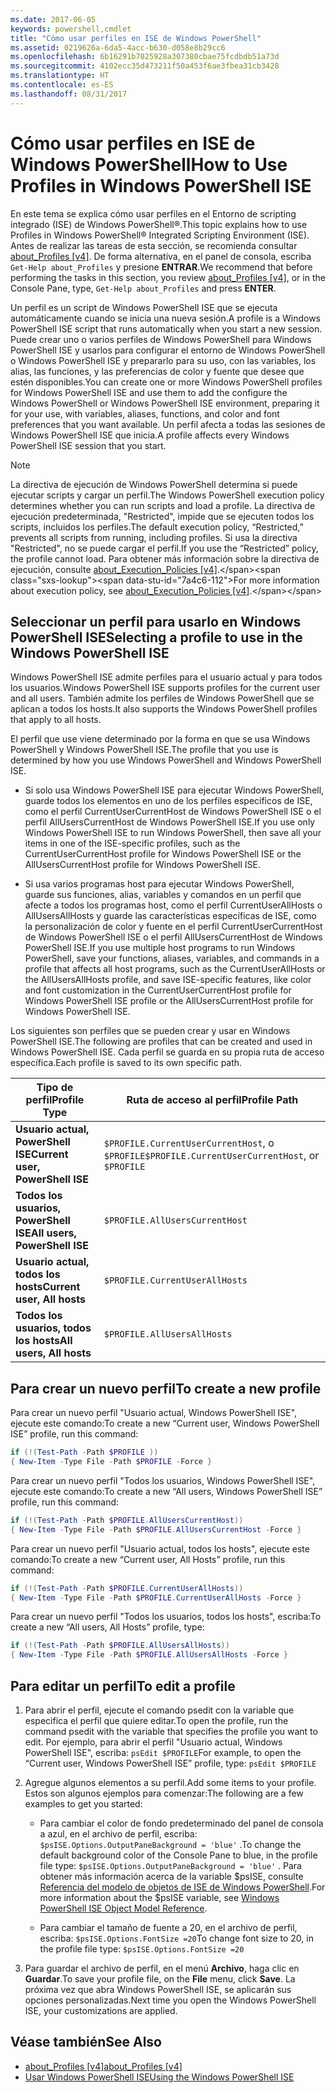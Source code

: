 ```yaml
---
ms.date: 2017-06-05
keywords: powershell,cmdlet
title: "Cómo usar perfiles en ISE de Windows PowerShell"
ms.assetid: 0219626a-6da5-4acc-b630-d058e8b29cc6
ms.openlocfilehash: 6b16291b7025928a307380cbae75fcdbdb51a73d
ms.sourcegitcommit: 4102ecc35d473211f50a453f6ae3fbea31cb3428
ms.translationtype: HT
ms.contentlocale: es-ES
ms.lasthandoff: 08/31/2017
---
```

# <a name="how-to-use-profiles-in-windows-powershell-ise"></a><span data-ttu-id="7a4c6-103">Cómo usar perfiles en ISE de Windows PowerShell</span><span class="sxs-lookup"><span data-stu-id="7a4c6-103">How to Use Profiles in Windows PowerShell ISE</span></span>
<span data-ttu-id="7a4c6-104">En este tema se explica cómo usar perfiles en el Entorno de scripting integrado (ISE) de Windows PowerShell®.</span><span class="sxs-lookup"><span data-stu-id="7a4c6-104">This topic explains how to use Profiles in Windows PowerShell® Integrated Scripting Environment (ISE).</span></span> <span data-ttu-id="7a4c6-105">Antes de realizar las tareas de esta sección, se recomienda consultar [about_Profiles [v4]](https://technet.microsoft.com/library/e1d9e30a-70cc-4f36-949f-fc7cd96b4054(v=wps.630)). De forma alternativa, en el panel de consola, escriba `Get-Help about_Profiles` y presione **ENTRAR**.</span><span class="sxs-lookup"><span data-stu-id="7a4c6-105">We recommend that before performing the tasks in this section, you review [about_Profiles [v4]](https://technet.microsoft.com/library/e1d9e30a-70cc-4f36-949f-fc7cd96b4054(v=wps.630)), or in the Console Pane, type, `Get-Help about_Profiles` and press **ENTER**.</span></span>

<span data-ttu-id="7a4c6-106">Un perfil es un script de Windows PowerShell ISE que se ejecuta automáticamente cuando se inicia una nueva sesión.</span><span class="sxs-lookup"><span data-stu-id="7a4c6-106">A profile is a Windows PowerShell ISE script that runs automatically when you start a new session.</span></span>  <span data-ttu-id="7a4c6-107">Puede crear uno o varios perfiles de Windows PowerShell para Windows PowerShell ISE y usarlos para configurar el entorno de Windows PowerShell o Windows PowerShell ISE y prepararlo para su uso, con las variables, los alias, las funciones, y las preferencias de color y fuente que desee que estén disponibles.</span><span class="sxs-lookup"><span data-stu-id="7a4c6-107">You can create one or more Windows PowerShell profiles for Windows PowerShell ISE and use them to add the configure the Windows PowerShell or Windows PowerShell ISE environment, preparing it for your use, with variables, aliases, functions, and color and font preferences that you want available.</span></span> <span data-ttu-id="7a4c6-108">Un perfil afecta a todas las sesiones de Windows PowerShell ISE que inicia.</span><span class="sxs-lookup"><span data-stu-id="7a4c6-108">A profile affects every Windows PowerShell ISE session that you start.</span></span>

> [!NOTE]
> <span data-ttu-id="7a4c6-109">La directiva de ejecución de Windows PowerShell determina si puede ejecutar scripts y cargar un perfil.</span><span class="sxs-lookup"><span data-stu-id="7a4c6-109">The Windows PowerShell execution policy determines whether you can run scripts and load a profile.</span></span> <span data-ttu-id="7a4c6-110">La directiva de ejecución predeterminada, "Restricted", impide que se ejecuten todos los scripts, incluidos los perfiles.</span><span class="sxs-lookup"><span data-stu-id="7a4c6-110">The default execution policy, “Restricted,” prevents all scripts from running, including profiles.</span></span> <span data-ttu-id="7a4c6-111">Si usa la directiva "Restricted", no se puede cargar el perfil.</span><span class="sxs-lookup"><span data-stu-id="7a4c6-111">If you use the “Restricted” policy, the profile cannot load.</span></span> <span data-ttu-id="7a4c6-112">Para obtener más información sobre la directiva de ejecución, consulte [about_Execution_Policies [v4]](https://technet.microsoft.com/library/347708dc-1515-4d74-978b-8334603472e6(v=wps.630)).</span><span class="sxs-lookup"><span data-stu-id="7a4c6-112">For more information about execution policy, see [about_Execution_Policies [v4]](https://technet.microsoft.com/library/347708dc-1515-4d74-978b-8334603472e6(v=wps.630)).</span></span>

## <a name="selecting-a-profile-to-use-in-the-windows-powershell-ise"></a><span data-ttu-id="7a4c6-113">Seleccionar un perfil para usarlo en Windows PowerShell ISE</span><span class="sxs-lookup"><span data-stu-id="7a4c6-113">Selecting a profile to use in the Windows PowerShell ISE</span></span>
<span data-ttu-id="7a4c6-114">Windows PowerShell ISE admite perfiles para el usuario actual y para todos los usuarios.</span><span class="sxs-lookup"><span data-stu-id="7a4c6-114">Windows PowerShell ISE supports profiles for the current user and all users.</span></span> <span data-ttu-id="7a4c6-115">También admite los perfiles de Windows PowerShell que se aplican a todos los hosts.</span><span class="sxs-lookup"><span data-stu-id="7a4c6-115">It also supports the Windows PowerShell profiles that apply to all hosts.</span></span>

<span data-ttu-id="7a4c6-116">El perfil que use viene determinado por la forma en que se usa Windows PowerShell y Windows PowerShell ISE.</span><span class="sxs-lookup"><span data-stu-id="7a4c6-116">The profile that you use is determined by how you use Windows PowerShell and Windows PowerShell ISE.</span></span>

-   <span data-ttu-id="7a4c6-117">Si solo usa Windows PowerShell ISE para ejecutar Windows PowerShell, guarde todos los elementos en uno de los perfiles específicos de ISE, como el perfil CurrentUserCurrentHost de Windows PowerShell ISE o el perfil AllUsersCurrentHost de Windows PowerShell ISE.</span><span class="sxs-lookup"><span data-stu-id="7a4c6-117">If you use only Windows PowerShell ISE to run Windows PowerShell, then save all your items in one of the ISE-specific profiles, such as the CurrentUserCurrentHost profile for Windows PowerShell ISE or the AllUsersCurrentHost profile for Windows PowerShell ISE.</span></span>

-   <span data-ttu-id="7a4c6-118">Si usa varios programas host para ejecutar Windows PowerShell, guarde sus funciones, alias, variables y comandos en un perfil que afecte a todos los programas host, como el perfil CurrentUserAllHosts o AllUsersAllHosts y guarde las características específicas de ISE, como la personalización de color y fuente en el perfil CurrentUserCurrentHost de Windows PowerShell ISE o el perfil AllUsersCurrentHost de Windows PowerShell ISE.</span><span class="sxs-lookup"><span data-stu-id="7a4c6-118">If you use multiple host programs to run Windows PowerShell, save your functions, aliases, variables, and commands in a profile that affects all host programs, such as the CurrentUserAllHosts or the AllUsersAllHosts profile, and save ISE-specific features, like color and font customization in the CurrentUserCurrentHost profile for Windows PowerShell ISE profile or the AllUsersCurrentHost profile for Windows PowerShell ISE.</span></span>

<span data-ttu-id="7a4c6-119">Los siguientes son perfiles que se pueden crear y usar en Windows PowerShell ISE.</span><span class="sxs-lookup"><span data-stu-id="7a4c6-119">The following are profiles that can be created and used in Windows PowerShell ISE.</span></span> <span data-ttu-id="7a4c6-120">Cada perfil se guarda en su propia ruta de acceso específica.</span><span class="sxs-lookup"><span data-stu-id="7a4c6-120">Each profile is saved to its own specific path.</span></span>

| <span data-ttu-id="7a4c6-121">Tipo de perfil</span><span class="sxs-lookup"><span data-stu-id="7a4c6-121">Profile Type</span></span> | <span data-ttu-id="7a4c6-122">Ruta de acceso al perfil</span><span class="sxs-lookup"><span data-stu-id="7a4c6-122">Profile Path</span></span> |
| --- | --- |
| <span data-ttu-id="7a4c6-123">**Usuario actual, PowerShell ISE**</span><span class="sxs-lookup"><span data-stu-id="7a4c6-123">**Current user, PowerShell ISE**</span></span>| <span data-ttu-id="7a4c6-124">`$PROFILE.CurrentUserCurrentHost`, o `$PROFILE`</span><span class="sxs-lookup"><span data-stu-id="7a4c6-124">`$PROFILE.CurrentUserCurrentHost`, or `$PROFILE`</span></span> |
| <span data-ttu-id="7a4c6-125">**Todos los usuarios, PowerShell ISE**</span><span class="sxs-lookup"><span data-stu-id="7a4c6-125">**All users, PowerShell ISE**</span></span>| `$PROFILE.AllUsersCurrentHost` |
| <span data-ttu-id="7a4c6-126">**Usuario actual, todos los hosts**</span><span class="sxs-lookup"><span data-stu-id="7a4c6-126">**Current user, All hosts**</span></span>| `$PROFILE.CurrentUserAllHosts` |
| <span data-ttu-id="7a4c6-127">**Todos los usuarios, todos los hosts**</span><span class="sxs-lookup"><span data-stu-id="7a4c6-127">**All users, All hosts**</span></span> | `$PROFILE.AllUsersAllHosts` |

## <a name="to-create-a-new-profile"></a><span data-ttu-id="7a4c6-128">Para crear un nuevo perfil</span><span class="sxs-lookup"><span data-stu-id="7a4c6-128">To create a new profile</span></span>
<span data-ttu-id="7a4c6-129">Para crear un nuevo perfil "Usuario actual, Windows PowerShell ISE", ejecute este comando:</span><span class="sxs-lookup"><span data-stu-id="7a4c6-129">To create a new “Current user, Windows PowerShell ISE” profile, run this command:</span></span>

```powershell
if (!(Test-Path -Path $PROFILE )) 
{ New-Item -Type File -Path $PROFILE -Force }
```

<span data-ttu-id="7a4c6-130">Para crear un nuevo perfil "Todos los usuarios, Windows PowerShell ISE", ejecute este comando:</span><span class="sxs-lookup"><span data-stu-id="7a4c6-130">To create a new “All users, Windows PowerShell ISE” profile, run this command:</span></span>

```powershell
if (!(Test-Path -Path $PROFILE.AllUsersCurrentHost)) 
{ New-Item -Type File -Path $PROFILE.AllUsersCurrentHost -Force }
```

<span data-ttu-id="7a4c6-131">Para crear un nuevo perfil "Usuario actual, todos los hosts", ejecute este comando:</span><span class="sxs-lookup"><span data-stu-id="7a4c6-131">To create a new “Current user, All Hosts” profile, run this command:</span></span>

```powershell
if (!(Test-Path -Path $PROFILE.CurrentUserAllHosts)) 
{ New-Item -Type File -Path $PROFILE.CurrentUserAllHosts -Force }
```

<span data-ttu-id="7a4c6-132">Para crear un nuevo perfil "Todos los usuarios, todos los hosts", escriba:</span><span class="sxs-lookup"><span data-stu-id="7a4c6-132">To create a new “All users, All Hosts” profile, type:</span></span>

```powershell
if (!(Test-Path -Path $PROFILE.AllUsersAllHosts)) 
{ New-Item -Type File -Path $PROFILE.AllUsersAllHosts -Force }
```

## <a name="to-edit-a-profile"></a><span data-ttu-id="7a4c6-133">Para editar un perfil</span><span class="sxs-lookup"><span data-stu-id="7a4c6-133">To edit a profile</span></span>

1.  <span data-ttu-id="7a4c6-134">Para abrir el perfil, ejecute el comando psedit con la variable que especifica el perfil que quiere editar.</span><span class="sxs-lookup"><span data-stu-id="7a4c6-134">To open the profile, run the command psedit with the variable that specifies the profile you want to edit.</span></span> <span data-ttu-id="7a4c6-135">Por ejemplo, para abrir el perfil "Usuario actual, Windows PowerShell ISE", escriba: `psEdit $PROFILE`</span><span class="sxs-lookup"><span data-stu-id="7a4c6-135">For example, to open the “Current user, Windows PowerShell ISE” profile, type: `psEdit $PROFILE`</span></span>

2.  <span data-ttu-id="7a4c6-136">Agregue algunos elementos a su perfil.</span><span class="sxs-lookup"><span data-stu-id="7a4c6-136">Add some items to your profile.</span></span> <span data-ttu-id="7a4c6-137">Estos son algunos ejemplos para comenzar:</span><span class="sxs-lookup"><span data-stu-id="7a4c6-137">The following are a few examples to get you started:</span></span>

    -   <span data-ttu-id="7a4c6-138">Para cambiar el color de fondo predeterminado del panel de consola a azul, en el archivo de perfil, escriba: `$psISE.Options.OutputPaneBackground = 'blue'` .</span><span class="sxs-lookup"><span data-stu-id="7a4c6-138">To change the default background color of the Console Pane to blue, in the profile file type: `$psISE.Options.OutputPaneBackground = 'blue'` .</span></span> <span data-ttu-id="7a4c6-139">Para obtener más información acerca de la variable $psISE, consulte [Referencia del modelo de objetos de ISE de Windows PowerShell]().</span><span class="sxs-lookup"><span data-stu-id="7a4c6-139">For more information about the $psISE variable, see [Windows PowerShell ISE Object Model Reference]().</span></span>

    -   <span data-ttu-id="7a4c6-140">Para cambiar el tamaño de fuente a 20, en el archivo de perfil, escriba: `$psISE.Options.FontSize =20`</span><span class="sxs-lookup"><span data-stu-id="7a4c6-140">To change font size to 20, in the profile file type: `$psISE.Options.FontSize =20`</span></span>

3.  <span data-ttu-id="7a4c6-141">Para guardar el archivo de perfil, en el menú **Archivo**, haga clic en **Guardar**.</span><span class="sxs-lookup"><span data-stu-id="7a4c6-141">To save your profile file, on the **File** menu, click **Save**.</span></span> <span data-ttu-id="7a4c6-142">La próxima vez que abra Windows PowerShell ISE, se aplicarán sus opciones personalizadas.</span><span class="sxs-lookup"><span data-stu-id="7a4c6-142">Next time you open the Windows PowerShell ISE, your customizations are applied.</span></span>

## <a name="see-also"></a><span data-ttu-id="7a4c6-143">Véase también</span><span class="sxs-lookup"><span data-stu-id="7a4c6-143">See Also</span></span>
- [<span data-ttu-id="7a4c6-144">about_Profiles [v4]</span><span class="sxs-lookup"><span data-stu-id="7a4c6-144">about_Profiles [v4]</span></span>](https://technet.microsoft.com/library/e1d9e30a-70cc-4f36-949f-fc7cd96b4054(v=wps.630))
- [<span data-ttu-id="7a4c6-145">Usar Windows PowerShell ISE</span><span class="sxs-lookup"><span data-stu-id="7a4c6-145">Using the Windows PowerShell ISE</span></span>](Using-the-Windows-PowerShell-ISE.md)


